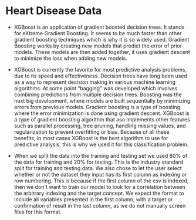 # Heart Disease Data

* XGBoost is an application of gradient boosted decision trees. It stands for eXtreme Gradient Boosting. It seems to be much faster than other gradient boosting techniques which is why it is so widely used. Gradient Boosting works by creating new models that predict the error of prior models. These models are then added together, it uses gradient descent to minimize the loss when adding new models.

* XGBoost is currently the favorite for most predictive analysis problems, due to its speed and effectiveness. Decision trees have long been used as a way to represent decision making in various machine learning algorithms. At some point “bagging” was developed which involves combining predictions from multiple decision trees. Boosting was the next big development, where models are built sequentially by minimizing errors from previous models. Gradient boosting is a type of boosting where the error minimization is done using gradient descent. XGBoost is a type of gradient boosting algorithm that aso implements other features such as parallel processing, tree pruning, handling missing values, and regularization to prevent overfitting or bias. Because of all these benefits, in most cases XGBoost is the best algorithm to use for predictive analysis, this is why we used it for this classification problem. 

* When we split the data into the training and testing set we used 80% of the data for training and 20% for testing. This is the industry standard split for training and testing data. We also chose to let the user select whether or not the dataset they input has its first column as indexing or row numbering. This is because if the first column of the csv is indexed, then we don't want to train our model to look for a correlation between the arbitrary indexing and the target concept. We expect the format to include all variables presented in the first column, with a target or confirmation of result in the last column, as we do not manually screen files for this format.
